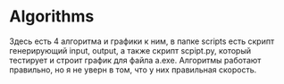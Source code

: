 # Algorithms
Здесь есть 4 алгоритма и графики к ним, в папке scripts есть скрипт генерирующий input, output, а также скрипт scpipt.py, который тестирует и строит график для файла a.exe.
Алгоритмы работают правильно, но я не уверн в том, что у них правильная скорость.
